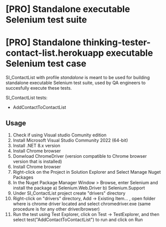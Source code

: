 # [PRO] Standalone executable Selenium test suite
# [PRO] Standalone thinking-tester-contact-list.herokuapp executable Selenium test case
SI_ContactList with profile *standalone* is meant to be used for building standalone executable Selenium test suite, used by QA engineers to succesfully execute these tests.

SI_ContactList tests:
- AddContactToContactList

## Usage
1. Check if using Visual studio Comunity edition
2. Install Microsoft Visual Studio Community 2022 (64-bit)
3. Install .NET 8.x version 
4. Install Chrome browser
5. Donwload ChromeDriver (version compatible to Chrome browser version that is installed)
6. Install Chrome browser
7. Right-click on the Project in Solution Explorer and Select Manage Nuget Packages
8. In the Nuget Package Manager Window > Browse, enter Selenium and install the package
    a) Selenium.Web.Driver
    b) Selenium.Support
9. Under SI_ContactList project create "drivers" directory
10. Right-click on "drivers" directory, Add -> Existing Item... , open folder where is chrome driver located
    and select chromedriver.exe (same procedure is for any other driver/browser)
11.  Run the test using Test Explorer, click on Test -> TestExplorer, and then select test("AddContactToContactList")
     to run and click on Run
